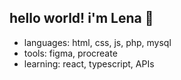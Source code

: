 ## hello world! i'm Lena 🐑

- languages: html, css, js, php, mysql
- tools: figma, procreate
- learning: react, typescript, APIs

